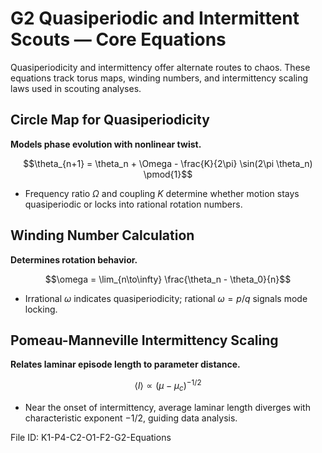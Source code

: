 # G2 Quasiperiodic and Intermittent Scouts — Core Equations

Quasiperiodicity and intermittency offer alternate routes to chaos. These equations track torus maps, winding numbers, and intermittency scaling laws used in scouting analyses.

## Circle Map for Quasiperiodicity
**Models phase evolution with nonlinear twist.**

$$\theta_{n+1} = \theta_n + \Omega - \frac{K}{2\pi} \sin(2\pi \theta_n) \pmod{1}$$

- Frequency ratio $\Omega$ and coupling $K$ determine whether motion stays quasiperiodic or locks into rational rotation numbers.

## Winding Number Calculation
**Determines rotation behavior.**

$$\omega = \lim_{n\to\infty} \frac{\theta_n - \theta_0}{n}$$

- Irrational $\omega$ indicates quasiperiodicity; rational $\omega = p/q$ signals mode locking.

## Pomeau-Manneville Intermittency Scaling
**Relates laminar episode length to parameter distance.**

$$\langle l \rangle \propto (\mu - \mu_c)^{-1/2}$$

- Near the onset of intermittency, average laminar length diverges with characteristic exponent $-1/2$, guiding data analysis.

File ID: K1-P4-C2-O1-F2-G2-Equations
